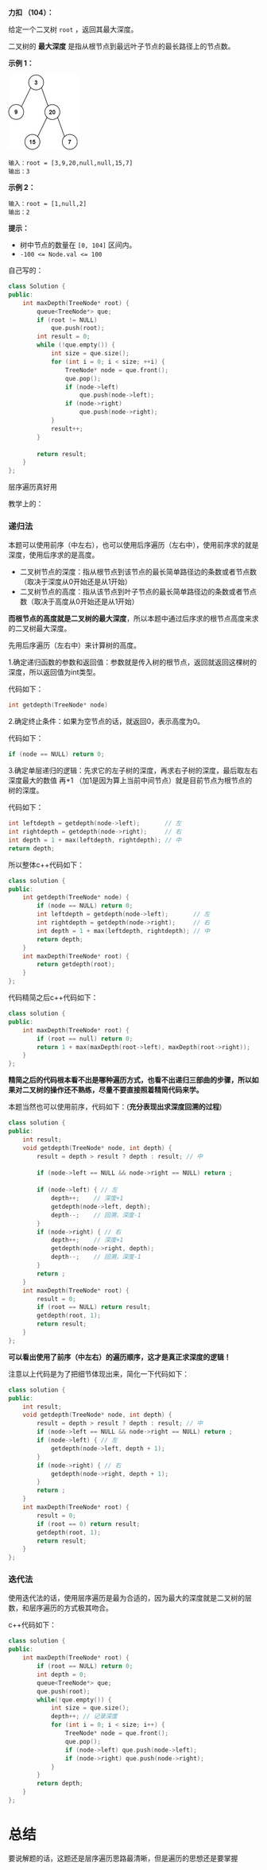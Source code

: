 **力扣 （104）：**

给定一个二叉树 `root` ，返回其最大深度。

二叉树的 **最大深度** 是指从根节点到最远叶子节点的最长路径上的节点数。

**示例 1：**

<img src="img/16.jpg" style="zoom:50%;" />

```
输入：root = [3,9,20,null,null,15,7]
输出：3
```

**示例 2：**

```
输入：root = [1,null,2]
输出：2
```

**提示：**

- 树中节点的数量在 `[0, 104]` 区间内。
- `-100 <= Node.val <= 100`





自己写的：

```cpp
class Solution {
public:
	int maxDepth(TreeNode* root) {
		queue<TreeNode*> que;
		if (root != NULL)
			que.push(root);
		int result = 0;
		while (!que.empty()) {
			int size = que.size();
			for (int i = 0; i < size; ++i) {
				TreeNode* node = que.front();
				que.pop();
				if (node->left)
					que.push(node->left);
				if (node->right)
					que.push(node->right);
			}
			result++;
		}

		return result;
	}
};
```

层序遍历真好用



教学上的：

### 递归法

本题可以使用前序（中左右），也可以使用后序遍历（左右中），使用前序求的就是深度，使用后序求的是高度。

- 二叉树节点的深度：指从根节点到该节点的最长简单路径边的条数或者节点数（取决于深度从0开始还是从1开始）
- 二叉树节点的高度：指从该节点到叶子节点的最长简单路径边的条数或者节点数（取决于高度从0开始还是从1开始）

**而根节点的高度就是二叉树的最大深度**，所以本题中通过后序求的根节点高度来求的二叉树最大深度。

先用后序遍历（左右中）来计算树的高度。

1.确定递归函数的参数和返回值：参数就是传入树的根节点，返回就返回这棵树的深度，所以返回值为int类型。

代码如下：

```cpp
int getdepth(TreeNode* node)
```

2.确定终止条件：如果为空节点的话，就返回0，表示高度为0。

代码如下：

```cpp
if (node == NULL) return 0;
```

3.确定单层递归的逻辑：先求它的左子树的深度，再求右子树的深度，最后取左右深度最大的数值 再+1 （加1是因为算上当前中间节点）就是目前节点为根节点的树的深度。

代码如下：

```cpp
int leftdepth = getdepth(node->left);       // 左
int rightdepth = getdepth(node->right);     // 右
int depth = 1 + max(leftdepth, rightdepth); // 中
return depth;
```

所以整体c++代码如下：

```cpp
class solution {
public:
    int getdepth(TreeNode* node) {
        if (node == NULL) return 0;
        int leftdepth = getdepth(node->left);       // 左
        int rightdepth = getdepth(node->right);     // 右
        int depth = 1 + max(leftdepth, rightdepth); // 中
        return depth;
    }
    int maxDepth(TreeNode* root) {
        return getdepth(root);
    }
};
```

代码精简之后c++代码如下：

```cpp
class solution {
public:
    int maxDepth(TreeNode* root) {
        if (root == null) return 0;
        return 1 + max(maxDepth(root->left), maxDepth(root->right));
    }
};
```

**精简之后的代码根本看不出是哪种遍历方式，也看不出递归三部曲的步骤，所以如果对二叉树的操作还不熟练，尽量不要直接照着精简代码来学。**

本题当然也可以使用前序，代码如下：(**充分表现出求深度回溯的过程**)

```cpp
class solution {
public:
    int result;
    void getdepth(TreeNode* node, int depth) {
        result = depth > result ? depth : result; // 中

        if (node->left == NULL && node->right == NULL) return ;

        if (node->left) { // 左
            depth++;    // 深度+1
            getdepth(node->left, depth);
            depth--;    // 回溯，深度-1
        }
        if (node->right) { // 右
            depth++;    // 深度+1
            getdepth(node->right, depth);
            depth--;    // 回溯，深度-1
        }
        return ;
    }
    int maxDepth(TreeNode* root) {
        result = 0;
        if (root == NULL) return result;
        getdepth(root, 1);
        return result;
    }
};
```

**可以看出使用了前序（中左右）的遍历顺序，这才是真正求深度的逻辑！**

注意以上代码是为了把细节体现出来，简化一下代码如下：

```cpp
class solution {
public:
    int result;
    void getdepth(TreeNode* node, int depth) {
        result = depth > result ? depth : result; // 中
        if (node->left == NULL && node->right == NULL) return ;
        if (node->left) { // 左
            getdepth(node->left, depth + 1);
        }
        if (node->right) { // 右
            getdepth(node->right, depth + 1);
        }
        return ;
    }
    int maxDepth(TreeNode* root) {
        result = 0;
        if (root == 0) return result;
        getdepth(root, 1);
        return result;
    }
};
```



### 迭代法

使用迭代法的话，使用层序遍历是最为合适的，因为最大的深度就是二叉树的层数，和层序遍历的方式极其吻合。

c++代码如下：

```cpp
class solution {
public:
    int maxDepth(TreeNode* root) {
        if (root == NULL) return 0;
        int depth = 0;
        queue<TreeNode*> que;
        que.push(root);
        while(!que.empty()) {
            int size = que.size();
            depth++; // 记录深度
            for (int i = 0; i < size; i++) {
                TreeNode* node = que.front();
                que.pop();
                if (node->left) que.push(node->left);
                if (node->right) que.push(node->right);
            }
        }
        return depth;
    }
};
```





# 总结

要说解题的话，这题还是层序遍历思路最清晰，但是遍历的思想还是要掌握